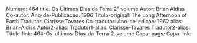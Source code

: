 Numero: 464
title: Os Últimos Dias da Terra 2º volume
Autor: Brian Aldiss
Co-autor: 
Ano-de-Publicacao: 1996
Titulo-original: The Long Afternoon of Earth
Tradutor: Clarisse Tavares
Co-tradutor: 
Ano-de-edicao: 1962
alias: Brian-Aldiss
Autor2-alias: 
Tradutor1-alias: Clarisse-Tavares
Tradutor2-alias: 
Titulo-link: 464-Os-ultimos-Dias-da-Terra-2-volume
Capa: 
pags: 
Capa-link: 